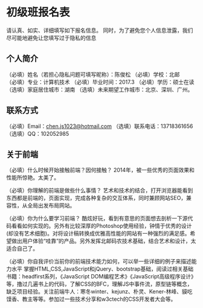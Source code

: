 # 初级班报名表

请认真、如实、详细填写如下报名信息。
同时，为了避免您个人信息泄露，我们尽可能地避免让您填写过于隐私的信息

## 个人简介

（必填）姓名（若担心隐私问题可填写昵称）：陈俊松
（必填）学校：北邮   
（必填）专业：计算机技术
（必填）毕业时间：2017.3
（必填）学历：硕士在读
（选填）家庭居住城市：湖南
（选填）未来期望工作城市：北京、深圳、广州。

## 联系方式

（必填）Email：chen.js1023@hotmail.com
（选填）联系电话：13718361656
（选填）QQ：102052985

## 关于前端

（必填）什么时候开始接触前端？因何接触？
        2014年，被一些优秀的页面效果和性能所惊艳。太美了。

（必填）你理解的前端是做些什么事情？
        艺术和技术的结合，打开浏览器能看到东西都是前端的，页面实现，完成各种复杂的交互体系，同时兼顾网站SEO，兼容性，从全局出发布局网站。

（必填）你为什么要学习前端？
        酷炫好玩，看到有意思的页面想去剖析一下源代码看看如何实现的。另外有比较深厚的Photoshop使用经验，钟情于优秀的设计(却没有艺术细胞)。对将设计稿转换成优雅高性能的网站有一种强烈的满足感。希望做出用户体验“哇靠”的产品。另外发挥北邮码农技术基础，结合艺术和设计，太适合自己了。

（必填）你自我评价当前你的前端技术能力如何，可以举一些详细的例子来描述能力水平
        掌握HTML,CSS,JavaScript和jQuery、bootstrap基础，阅读过相关基础书籍：headfirst系列，《JavaScript DOM编程艺术》《JavaScript高级程序设计》等，撸过几遍书上的代码，了解CSS的BFC，理解JS中事件流，原型链等概念，缺乏项目经验。关注前端牛人：寒冬winter、kejunz、朴灵、Kener-林峰、貘吃馍香、教主等等。参加过一些技术分享和w3ctech的CSS开发者大会等。